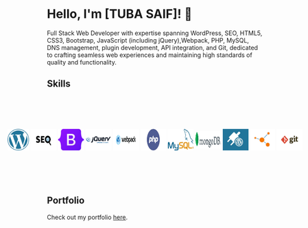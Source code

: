 # Hello, I'm [TUBA SAIF]! 👋

Full Stack Web Developer with expertise spanning WordPress, SEO, HTML5, CSS3, Bootstrap, JavaScript (including jQuery),Webpack, PHP, MySQL, DNS management, plugin development, API integration, and Git, dedicated to crafting seamless web experiences and maintaining high standards of quality and functionality.

## Skills

<div style="display: flex; justify-content: center; align-items: center; height: 200px;">
    <img src="/SKILL/wplogo.png" alt="Skill" width="60" height="50" style="margin: 2px;" />
    <img src="/SKILL/seologo.png" alt="Skill" width="60" height="50" style="margin: 2px;"/>
    <img src="/SKILL/Bootstraplogo.png" alt="Skill" width="60" height="50" style="margin: 2px;"/>
    <img src="/SKILL/jquerylogo.png" alt="Skill" width="60" height="50" style="margin: 2px;"/>
    <img src="/SKILL/webpacklogo.png" alt="Skill" width="60" height="50" style="margin: 2px;"/>
    <img src="/SKILL/phplogo.png" alt="Skill" width="60" height="50" style="margin: 2px;"/>
    <img src="/SKILL/Mysqllogo.png" alt="Skill" width="60" height="50" style="margin: 2px;"/>
    <img src="/SKILL/MongoDBlogo.png" alt="Skill" width="60" height="40" style="margin: 2px;"/>
    <img src="/SKILL/wpplugin.JPG" alt="Skill" width="60" height="50" style="margin: 2px;"/>
    <img src="/SKILL/wprestapilogo.png" alt="Skill" width="60" height="50" style="margin: 2px;"/>
    <img src="/SKILL/gitlogo.png" alt="Skill" width="60" height="50" style="margin: 2px;"/>
</div>

## Portfolio

Check out my portfolio <a href="https://tubasaif.github.io/">here</a>.

